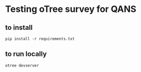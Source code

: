 # Testing oTree survey for QANS

## to install
```console
pip install -r requirements.txt
```

## to run locally

```console
otree devserver
```
